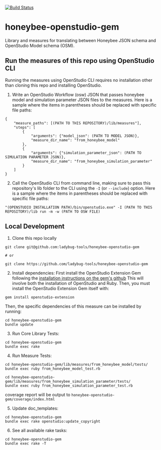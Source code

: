 [![Build Status](https://travis-ci.org/ladybug-tools/honeybee-openstudio-gem.svg?branch=master)](https://travis-ci.org/ladybug-tools/honeybee-openstudio-gem)

# honeybee-openstudio-gem

Library and measures for translating between Honeybee JSON schema and OpenStudio Model schema (OSM).


## Run the measures of this repo using OpenStudio CLI

Running the measures using OpenStudio CLI requires no installation other than cloning
this repo and installing OpenStudio.

1. Write an OpenStudio Workflow (osw) JSON that passes honeybee model and simulation
parameter JSON files to the measures. Here is a sample where the items in parentheses
should be replaced with specific file paths:

```
{ 
    "measure_paths": [(PATH TO THIS REPOSITORY)/lib/measures"], 
    "steps": [
        {
            "arguments": {"model_json": (PATH TO MODEL JSON)}, 
            "measure_dir_name": "from_honeybee_model"
        }, 
        {
            "arguments": {"simulation_parameter_json": (PATH TO SIMULATION PARAMETER JSON)}, 
            "measure_dir_name": "from_honeybee_simulation_parameter"
        }
    ]
}
```

2. Call the OpenStudio CLI from command line, making sure to pass this repository's
lib folder to the CLI using the `-I` (or `--include`) option. Here is a sample
where the items in parentheses should be replaced with specific file paths:

```
"(OPENSTUDIO INSTALLATION PATH)/bin/openstudio.exe" -I (PATH TO THIS REPOSITORY)/lib run -m -w (PATH TO OSW FILE)

```


## Local Development
1. Clone this repo locally
```
git clone git@github.com:ladybug-tools/honeybee-openstudio-gem

# or

git clone https://github.com/ladybug-tools/honeybee-openstudio-gem
```

2. Install dependencies:
First install the OpenStudio Extension Gem following the
[installation instructions on the gem's github](https://github.com/NREL/openstudio-extension-gem#installation)
This will involve both the installation of OpenStudio and Ruby.
Then, you must install the OpenStudio Extension Gem itself with:
```
gem install openstudio-extension
```
Then, the specific dependencies of this measure can be installed by running:
```
cd honeybee-openstudio-gem
bundle update
```

3. Run Core Library Tests:
```
cd honeybee-openstudio-gem
bundle exec rake
```

4. Run Measure Tests:
```
cd honeybee-openstudio-gem/lib/measures/from_honeybee_model/tests/
bundle exec ruby from_honeybee_model_test.rb

cd honeybee-openstudio-gem/lib/measures/from_honeybee_simulation_parameter/tests/
bundle exec ruby from_honeybee_simulation_parameter_test.rb
```

coverage report will be output to `honeybee-openstudio-gem/coverage/index.html`

5. Update doc_templates:
```
cd honeybee-openstudio-gem
bundle exec rake openstudio:update_copyright
```

6. See all available rake tasks:
```
cd honeybee-openstudio-gem
bundle exec rake -T
```
